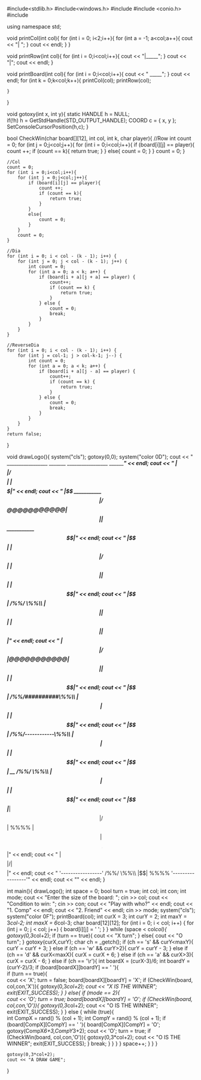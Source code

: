 #include<stdlib.h>
#include<windows.h>
#include<iostream>
#include <conio.h>
#include <cstdlib>

using namespace std;

void printCol(int col){
    for (int i = 0; i<2;i++){
        for (int a = -1; a<col;a++){
            cout << "|     ";
        }
        cout << endl;
    }
}

void printRow(int col){
    for (int i = 0;i<col;i++){
        cout << "|_____";
    }
    cout << "|";
    cout << endl;
}

void printBoard(int col){
    for (int i = 0;i<col;i++){
        cout << " _____";
    }
    cout << endl;
    for (int k = 0;k<col;k++){
        printCol(col);
        printRow(col);

    }
}

void gotoxy(int x, int y){
    static HANDLE h = NULL;  
    if(!h)
        h = GetStdHandle(STD_OUTPUT_HANDLE);
    COORD c = { x, y };  
    SetConsoleCursorPosition(h,c);
}

bool CheckWin(char board[][12], int col, int k, char player){
    //Row
    int count = 0;
    for (int j = 0;j<col;j++){
        for (int i = 0;i<col;i++){
            if (board[i][j] == player){
                count ++;
                if (count == k){
                    return true;
                }
            }
            else{
                count = 0;
            }
        }
        count = 0;
    }

    //Col
    count = 0;
    for (int i = 0;i<col;i++){
        for (int j = 0;j<col;j++){
            if (board[i][j] == player){
                count ++;
                if (count == k){
                    return true;
                }
            }
            else{
                count = 0;
            }
        }
        count = 0;
    }

    //Dia
    for (int i = 0; i < col - (k - 1); i++) {
        for (int j = 0; j < col - (k - 1); j++) {
            int count = 0;
            for (int a = 0; a < k; a++) {
                if (board[i + a][j + a] == player) {
                    count++;
                    if (count == k) {
                        return true;
                    }
                } else {
                    count = 0;
                    break;
                }
            }
        }
    }

    //ReverseDia
    for (int i = 0; i < col - (k - 1); i++) {
        for (int j = col-1; j > col-k-1; j--) {
            int count = 0;
            for (int a = 0; a < k; a++) {
                if (board[i + a][j - a] == player) {
                    count++;
                    if (count == k) {
                        return true;
                    }
                } else {
                    count = 0;
                    break;
                }
            }
        }
    }
    return false;
}


void drawLogo(){
    system("cls");
    gotoxy(0,0);
    system("color 0D");
    cout << "        _________________                 _______                 _________________       _________________" << endl;
    cout << "       |$$$$$$$$$$$$$$$$$|               /%%/\\%%\\\\               |$$$$$$$$$$$$$$$$$|     |$$$$$$$$$$$$$$$$$|" << endl;
    cout << "       |$$ ___________ $$|              /%%/  \\%%\\\\              |$$ @@@@@@@@@@@|$$|     |$$ ___________ $$|"  << endl;
    cout << "       |$$|           |$$|             /%%/    \\%%\\\\             |$$|           |$$|     |$$|           |$$|" << endl;
    cout << "       |$$|                           /%%/      \\%%\\\\            |$$|           |$$|     |$$|           |$$|" << endl;
    cout << "       |$$|                          /%%/________\\%%\\\\           |$$|@@@@@@@@@@@|$$|     |$$|           |$$|" << endl;
    cout << "       |$$|                         /%%/##########\\%%\\\\          |$$|      %%%%          |$$|           |$$|" << endl;
    cout << "       |$$|                        /%%/------------\\%%\\\\         |$$|       %%%%         |$$|           |$$|" << endl;
    cout << "       |$$|            __         /%%/              \\%%\\\\        |$$|        %%%%        |$$|           |$$|" << endl;
    cout << "       |$$|___________|$$|       /%%/                \\%%\\\\       |$$|         %%%%       |$$|___________|$$|" << endl;
    cout << "       |$$$$$$$$$$$$$$$$$|      /%%/                  \\%%\\\\      |$$|          %%%%      |$$$$$$$$$$$$$$$$$|" << endl;
    cout << "       '-----------------'     /%%/                    \\%%\\\\     |$$|           %%%%     '-----------------'" << endl;
    cout << "" << endl;
}


int main(){
    drawLogo();
    int space = 0;
    bool turn = true;
    int col;
    int con;
    int mode;
    cout << "Enter the size of the board: ";
    cin >> col;
    cout << "Condition to win: ";
    cin >> con;
    cout << "Play with who?" << endl;
    cout << "1. Comp" << endl;
    cout << "2. Friend" << endl;
    cin >> mode;
    system("cls");
    system("color 0F");
    printBoard(col);
    int curX = 3;
    int curY = 2;
    int maxY = 3*col-2;
    int maxX = 6*col-3;
    char board[12][12];
    for (int i = 0; i < col; i++) {
        for (int j = 0; j < col; j++) {
            board[i][j] = ' ';
        }
    }
    while (space < col*col){
        gotoxy(0,3*col+2);
        if (turn == true){
            cout << "X turn";
        }
        else{
            cout << "O turn";
        }
        gotoxy(curX,curY);
        char ch = _getch();
        if (ch == 's' && curY<maxY){
            curY = curY + 3;
        }
        else if (ch == 'w' && curY>2){
            curY = curY - 3;
        }
        else if (ch == 'd' && curX<maxX){
            curX = curX + 6;
        }
        else if (ch == 'a' && curX>3){
            curX = curX - 6;
        }
        else if (ch == '\r'){
            int boardX = (curX-3)/6;
            int boardY = (curY-2)/3;
            if (board[boardX][boardY] == ' '){  
                if (turn == true){    
                    cout << 'X';
                    turn = false;
                    board[boardX][boardY] = 'X';
                    if (CheckWin(board, col,con,'X')){
                        gotoxy(0,3*col+2);
                        cout << "X IS THE WINNER";
                        exit(EXIT_SUCCESS);
                    }
                }
                else{
                    if (mode ==  2){    
                        cout << 'O';
                        turn = true;
                        board[boardX][boardY] = 'O';
                        if (CheckWin(board, col,con,'O')){
                            gotoxy(0,3*col+2);
                            cout << "O IS THE WINNER";
                            exit(EXIT_SUCCESS);
                        }
                    }
                    else {
                        while (true){    
                            int CompX = rand() % (col + 1);
                            int CompY = rand() % (col + 1);
                            if (board[CompX][CompY] == ' '){
                                board[CompX][CompY] = 'O';
                                gotoxy(CompX*6+3,CompY*3+2);
                                cout << 'O';
                                turn = true;
                                if (CheckWin(board, col,con,'O')){
                                    gotoxy(0,3*col+2);
                                    cout << "O IS THE WINNER";
                                    exit(EXIT_SUCCESS);
                                }
                            break;
                            }
                        }
                    }
                }
                space++;
            }
        }
    }
    
    gotoxy(0,3*col+2);
    cout << "A DRAW GAME";
}
